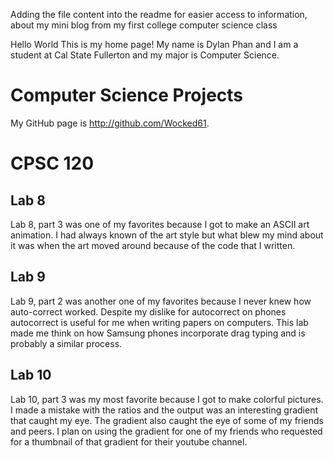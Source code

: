 Adding the file content into the readme for easier access to information, about my mini blog from my first college computer science class

Hello World
This is my home page! My name is Dylan Phan and I am a student at Cal State Fullerton and my major is Computer Science.

# Computer Science Projects
My GitHub page is http://github.com/Wocked61.

# CPSC 120
## Lab 8

Lab 8, part 3 was one of my favorites because I got to make an ASCII art animation. I had always known of the art style but what blew my mind about it was when the art moved around because of the code that I written.

## Lab 9

Lab 9, part 2 was another one of my favorites because I never knew how auto-correct worked. Despite my dislike for autocorrect on phones autocorrect is useful for me when writing papers on computers. This lab made me think on how Samsung phones incorporate drag typing and is probably a similar process.

## Lab 10

Lab 10, part 3 was my most favorite because I got to make colorful pictures. I made a mistake with the ratios and the output was an interesting gradient that caught my eye. The gradient also caught the eye of some of my friends and peers. I plan on using the gradient for one of my friends who requested for a thumbnail of that gradient for their youtube channel.
